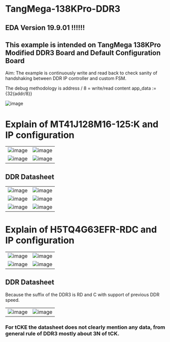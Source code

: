 # TangMega-138KPro-DDR3

## EDA Version 19.9.01 !!!!!!

## This example is intended on TangMega 138KPro Modified DDR3 Board and Default Configuration Board

Aim: The example is continuously write and read back to check sanity of handshaking between DDR IP controller and custom FSM.

The debug methodology is address / 8 = write/read content app_data := {32{addr/8}}

![image](https://github.com/briansune/TangMega-138KPro-DDR3/assets/29487339/349fa9df-84fb-40d7-935f-b498e946cf5c)

# Explain of MT41J128M16-125:K and IP configuration

| | |
|-|-|
|![image](https://github.com/briansune/TangMega-138KPro-DDR3/assets/29487339/0e2b1dda-d9fd-44b0-8206-f3e2cbf4225b)|![image](https://github.com/briansune/TangMega-138KPro-DDR3/assets/29487339/b33e9a66-1a5d-427e-8010-d9ee6422dcc5)|
|![image](https://github.com/briansune/TangMega-138KPro-DDR3/assets/29487339/bbdd52a0-5ebf-462a-a72f-3e9bc41d0045)|![image](https://github.com/briansune/TangMega-138KPro-DDR3/assets/29487339/fbdd620e-df8d-405a-ba70-694802cac7ad)|

## DDR Datasheet

| | |
|-|-|
|![image](https://github.com/briansune/TangMega-138KPro-DDR3/assets/29487339/88927293-569c-4da2-ad4b-125dba072a74)|![image](https://github.com/briansune/TangMega-138KPro-DDR3/assets/29487339/932aea6a-435d-4459-8a93-42abad7d26e8)|
|![image](https://github.com/briansune/TangMega-138KPro-DDR3/assets/29487339/a53b2aba-ef5c-4fb3-bb95-4d9c552a6699)|![image](https://github.com/briansune/TangMega-138KPro-DDR3/assets/29487339/66ca86e7-ccb2-46b5-8a33-7f60fe29e0de)|
|![image](https://github.com/briansune/TangMega-138KPro-DDR3/assets/29487339/a16acbcd-262d-4099-ab53-23a7132656d9)|![image](https://github.com/briansune/TangMega-138KPro-DDR3/assets/29487339/cb24ad39-118e-477f-833c-17b3449dcd71)|

# Explain of H5TQ4G63EFR-RDC and IP configuration

| | |
|-|-|
|![image](https://github.com/briansune/TangMega-138KPro-DDR3/assets/29487339/3522899d-8af0-4a96-a506-6a87f33842d4)|![image](https://github.com/briansune/TangMega-138KPro-DDR3/assets/29487339/768fe3ff-3f0a-4a9d-a90a-9715c6b1e8fd)|
|![image](https://github.com/briansune/TangMega-138KPro-DDR3/assets/29487339/985df7f0-86bf-42bd-82e1-11178538a8b6)|![image](https://github.com/briansune/TangMega-138KPro-DDR3/assets/29487339/6bfedaa1-c78e-4de2-a588-e522bb955745)|

## DDR Datasheet

Because the suffix of the DDR3 is RD and C with support of previous DDR speed.

| | |
|-|-|
|![image](https://github.com/briansune/TangMega-138KPro-DDR3/assets/29487339/5b999d74-a5b7-4086-8ac1-49a6734d23d3)|![image](https://github.com/briansune/TangMega-138KPro-DDR3/assets/29487339/c3d7940c-33de-47cd-ba6e-01cab2827840)|

### For tCKE the datasheet does not clearly mention any data, from general rule of DDR3 mostly about 3N of tCK.
